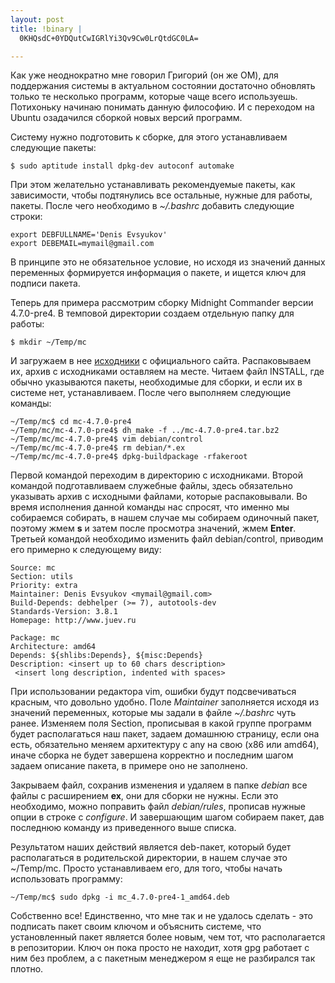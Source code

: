 ```yaml
--- 
layout: post
title: !binary |
  0KHQsdC+0YDQutCwIGRlYi3Qv9Cw0LrQtdGC0LA=

---
```

Как уже неоднократно мне говорил Григорий (он же OM), для поддержания системы в актуальном состоянии достаточно обновлять только те несколько программ, которые чаще всего используешь. Потихоньку начинаю понимать данную философию. И с переходом на Ubuntu озадачился сборкой новых версий программ.

Систему нужно подготовить к сборке, для этого  устанавливаем следующие пакеты:
<pre><code>$ sudo aptitude install dpkg-dev autoconf automake</code></pre>

При этом желательно устанавливать рекомендуемые пакеты, как зависимости, чтобы подтянулись все остальные, нужные для работы, пакеты. После чего необходимо в <em>~/.bashrc</em> добавить следующие строки:
<pre><code>export DEBFULLNAME='Denis Evsyukov'
export DEBEMAIL=mymail@gmail.com</code></pre>

В принципе это не обязательное условие, но исходя из значений данных переменных формируется информация о пакете, и ищется ключ для подписи пакета.
<!--more-->
Теперь для примера рассмотрим сборку Midnight Commander версии 4.7.0-pre4. В темповой директории создаем отдельную папку для работы:
<pre><code>$ mkdir ~/Temp/mc</code></pre>

И загружаем в нее <a href="http://www.midnight-commander.org/downloads/15">исходники</a> с официального сайта. Распаковываем их, архив с исходниками оставляем на месте. Читаем файл INSTALL, где обычно указываются пакеты, необходимые для сборки, и если их в системе нет, устанавливаем. После чего выполняем следующие команды:
<pre><code>~/Temp/mc$ cd mc-4.7.0-pre4
~/Temp/mc/mc-4.7.0-pre4$ dh_make -f ../mc-4.7.0-pre4.tar.bz2
~/Temp/mc/mc-4.7.0-pre4$ vim debian/control
~/Temp/mc/mc-4.7.0-pre4$ rm debian/*.ex
~/Temp/mc/mc-4.7.0-pre4$ dpkg-buildpackage -rfakeroot</code></pre>

Первой командой переходим в директорию с исходниками. Второй командой подготавливаем служебные файлы, здесь обязательно указывать архив с исходными файлами, которые распаковывали. Во время исполнения данной команды нас спросят, что именно мы собираемся собирать, в нашем случае мы собираем одиночный пакет, поэтому жмем <strong>s</strong> и затем после просмотра значений, жмем <strong>Enter</strong>. Третьей командой необходимо изменить файл debian/control, приводим его примерно к следующему виду:
<pre><code>Source: mc
Section: utils
Priority: extra
Maintainer: Denis Evsyukov &lt;mymail@gmail.com&gt;
Build-Depends: debhelper (&gt;= 7), autotools-dev
Standards-Version: 3.8.1
Homepage: http://www.juev.ru

Package: mc
Architecture: amd64
Depends: $&#123;shlibs:Depends}, $&#123;misc:Depends}
Description: &lt;insert up to 60 chars description&gt;
 &lt;insert long description, indented with spaces&gt;</code></pre>

При использовании редактора vim, ошибки будут подсвечиваться красным, что довольно удобно. Поле <em>Maintainer</em> заполняется исходя из значений переменных, которые мы задали в файле <em>~/.bashrc</em> чуть ранее. Изменяем поля Section, прописывая в какой группе программ будет располагаться наш пакет, задаем домашнюю страницу, если она есть, обязательно меняем архитектуру с any на свою (x86 или amd64), иначе сборка не будет завершена корректно и последним шагом задаем описание пакета, в примере оно не заполнено.

Закрываем файл, сохранив изменения и удаляем в папке <em>debian</em> все файлы c расширением <strong>ex</strong>, они для сборки не нужны. Если это необходимо, можно поправить файл <em>debian/rules</em>, прописав нужные опции в строке с <em>configure</em>. И завершающим шагом собираем пакет, дав последнюю команду из приведенного выше списка.

Результатом наших действий является deb-пакет, который будет располагаться в родительской директории, в нашем случае это ~/Temp/mc. Просто устанавливаем его, для того, чтобы начать использовать программу:
<pre><code>~/Temp/mc$ sudo dpkg -i mc_4.7.0-pre4-1_amd64.deb</code></pre>

Собственно все! Единственно, что мне так и не удалось сделать - это подписать пакет своим ключом и объяснить системе, что установленный пакет является более новым, чем тот, что располагается в репозитории. Ключ он пока просто не находит, хотя gpg работает с ним без проблем, а с пакетным менеджером я еще не разбирался так плотно.
